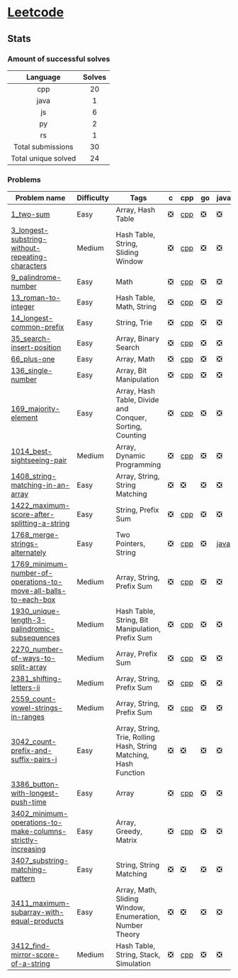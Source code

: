 # [Leetcode](https://leetcode.com/u/hamzahossain/)

## Stats

### Amount of successful solves

|       Language      | Solves |
| :-----------------: | :----: |
|         cpp         |   20   |
|         java        |    1   |
|          js         |    6   |
|          py         |    2   |
|          rs         |    1   |
|  Total submissions  |   30   |
| Total unique solved |   24   |

### Problems

| Problem name                                                                                                                                                | Difficulty | Tags                                                              | c | cpp                                                                                                                                                                    | go | java                                                                                                    | js                                                                                                            | kt | lua | py                                                                                                                      | rs                                                                                                | swift |
| ----------------------------------------------------------------------------------------------------------------------------------------------------------- | ---------- | ----------------------------------------------------------------- | - | ---------------------------------------------------------------------------------------------------------------------------------------------------------------------- | -- | ------------------------------------------------------------------------------------------------------- | ------------------------------------------------------------------------------------------------------------- | -- | --- | ----------------------------------------------------------------------------------------------------------------------- | ------------------------------------------------------------------------------------------------- | ----- |
| [1_two-sum](https://leetcode.com/problems/two-sum)                                                                                                          | Easy       | Array, Hash Table                                                 | ❎ | [cpp](<../../solves/leetcode/1_two-sum/CPP 1_two-sum.cpp>)                                                                                                             | ❎  | ❎                                                                                                       | [js](<../../solves/leetcode/1_two-sum/JS 1_two-sum.js>)                                                       | ❎  | ❎   | ❎                                                                                                                       | ❎                                                                                                 | ❎     |
| [3_longest-substring-without-repeating-characters](https://leetcode.com/problems/longest-substring-without-repeating-characters)                            | Medium     | Hash Table, String, Sliding Window                                | ❎ | [cpp](<../../solves/leetcode/3_longest-substring-without-repeating-characters/CPP 3_longest-substring-without-repeating-characters.cpp>)                               | ❎  | ❎                                                                                                       | ❎                                                                                                             | ❎  | ❎   | ❎                                                                                                                       | ❎                                                                                                 | ❎     |
| [9_palindrome-number](https://leetcode.com/problems/palindrome-number)                                                                                      | Easy       | Math                                                              | ❎ | [cpp](<../../solves/leetcode/9_palindrome-number/CPP 9_palindrome-number.cpp>)                                                                                         | ❎  | ❎                                                                                                       | ❎                                                                                                             | ❎  | ❎   | ❎                                                                                                                       | ❎                                                                                                 | ❎     |
| [13_roman-to-integer](https://leetcode.com/problems/roman-to-integer)                                                                                       | Easy       | Hash Table, Math, String                                          | ❎ | [cpp](<../../solves/leetcode/13_roman-to-integer/CPP 13_roman-to-integer.cpp>)                                                                                         | ❎  | ❎                                                                                                       | ❎                                                                                                             | ❎  | ❎   | ❎                                                                                                                       | ❎                                                                                                 | ❎     |
| [14_longest-common-prefix](https://leetcode.com/problems/longest-common-prefix)                                                                             | Easy       | String, Trie                                                      | ❎ | [cpp](<../../solves/leetcode/14_longest-common-prefix/CPP 14_longest-common-prefix.cpp>)                                                                               | ❎  | ❎                                                                                                       | ❎                                                                                                             | ❎  | ❎   | ❎                                                                                                                       | ❎                                                                                                 | ❎     |
| [35_search-insert-position](https://leetcode.com/problems/search-insert-position)                                                                           | Easy       | Array, Binary Search                                              | ❎ | [cpp](<../../solves/leetcode/35_search-insert-position/CPP 35_search-insert-position.cpp>)                                                                             | ❎  | ❎                                                                                                       | ❎                                                                                                             | ❎  | ❎   | ❎                                                                                                                       | ❎                                                                                                 | ❎     |
| [66_plus-one](https://leetcode.com/problems/plus-one)                                                                                                       | Easy       | Array, Math                                                       | ❎ | [cpp](<../../solves/leetcode/66_plus-one/CPP 66_plus-one.cpp>)                                                                                                         | ❎  | ❎                                                                                                       | ❎                                                                                                             | ❎  | ❎   | ❎                                                                                                                       | ❎                                                                                                 | ❎     |
| [136_single-number](https://leetcode.com/problems/single-number)                                                                                            | Easy       | Array, Bit Manipulation                                           | ❎ | [cpp](<../../solves/leetcode/136_single-number/CPP 136_single-number.cpp>)                                                                                             | ❎  | ❎                                                                                                       | ❎                                                                                                             | ❎  | ❎   | ❎                                                                                                                       | ❎                                                                                                 | ❎     |
| [169_majority-element](https://leetcode.com/problems/majority-element)                                                                                      | Easy       | Array, Hash Table, Divide and Conquer, Sorting, Counting          | ❎ | [cpp](<../../solves/leetcode/169_majority-element/CPP 169_majority-element.cpp>)                                                                                       | ❎  | ❎                                                                                                       | ❎                                                                                                             | ❎  | ❎   | ❎                                                                                                                       | ❎                                                                                                 | ❎     |
| [1014_best-sightseeing-pair](https://leetcode.com/problems/best-sightseeing-pair)                                                                           | Medium     | Array, Dynamic Programming                                        | ❎ | [cpp](<../../solves/leetcode/1014_best-sightseeing-pair/CPP 1014_best-sightseeing-pair.cpp>)                                                                           | ❎  | ❎                                                                                                       | ❎                                                                                                             | ❎  | ❎   | ❎                                                                                                                       | ❎                                                                                                 | ❎     |
| [1408_string-matching-in-an-array](https://leetcode.com/problems/string-matching-in-an-array)                                                               | Easy       | Array, String, String Matching                                    | ❎ | ❎                                                                                                                                                                      | ❎  | ❎                                                                                                       | [js](<../../solves/leetcode/1408_string-matching-in-an-array/JS 1408_string-matching-in-an-array.js>)         | ❎  | ❎   | ❎                                                                                                                       | ❎                                                                                                 | ❎     |
| [1422_maximum-score-after-splitting-a-string](https://leetcode.com/problems/maximum-score-after-splitting-a-string)                                         | Easy       | String, Prefix Sum                                                | ❎ | [cpp](<../../solves/leetcode/1422_maximum-score-after-splitting-a-string/CPP 1422_maximum-score-after-splitting-a-string.cpp>)                                         | ❎  | ❎                                                                                                       | ❎                                                                                                             | ❎  | ❎   | ❎                                                                                                                       | ❎                                                                                                 | ❎     |
| [1768_merge-strings-alternately](https://leetcode.com/problems/merge-strings-alternately)                                                                   | Easy       | Two Pointers, String                                              | ❎ | [cpp](<../../solves/leetcode/1768_merge-strings-alternately/CPP 1768_merge-strings-alternately.cpp>)                                                                   | ❎  | [java](<../../solves/leetcode/1768_merge-strings-alternately/JAVA 1768_merge-strings-alternately.java>) | [js](<../../solves/leetcode/1768_merge-strings-alternately/JS 1768_merge-strings-alternately.js>)             | ❎  | ❎   | [py](<../../solves/leetcode/1768_merge-strings-alternately/PY 1768_merge-strings-alternately.py>)                       | [rs](<../../solves/leetcode/1768_merge-strings-alternately/RS 1768_merge-strings-alternately.rs>) | ❎     |
| [1769_minimum-number-of-operations-to-move-all-balls-to-each-box](https://leetcode.com/problems/minimum-number-of-operations-to-move-all-balls-to-each-box) | Medium     | Array, String, Prefix Sum                                         | ❎ | [cpp](<../../solves/leetcode/1769_minimum-number-of-operations-to-move-all-balls-to-each-box/CPP 1769_minimum-number-of-operations-to-move-all-balls-to-each-box.cpp>) | ❎  | ❎                                                                                                       | ❎                                                                                                             | ❎  | ❎   | ❎                                                                                                                       | ❎                                                                                                 | ❎     |
| [1930_unique-length-3-palindromic-subsequences](https://leetcode.com/problems/unique-length-3-palindromic-subsequences)                                     | Medium     | Hash Table, String, Bit Manipulation, Prefix Sum                  | ❎ | [cpp](<../../solves/leetcode/1930_unique-length-3-palindromic-subsequences/CPP 1930_unique-length-3-palindromic-subsequences.cpp>)                                     | ❎  | ❎                                                                                                       | ❎                                                                                                             | ❎  | ❎   | ❎                                                                                                                       | ❎                                                                                                 | ❎     |
| [2270_number-of-ways-to-split-array](https://leetcode.com/problems/number-of-ways-to-split-array)                                                           | Medium     | Array, Prefix Sum                                                 | ❎ | [cpp](<../../solves/leetcode/2270_number-of-ways-to-split-array/CPP 2270_number-of-ways-to-split-array.cpp>)                                                           | ❎  | ❎                                                                                                       | ❎                                                                                                             | ❎  | ❎   | ❎                                                                                                                       | ❎                                                                                                 | ❎     |
| [2381_shifting-letters-ii](https://leetcode.com/problems/shifting-letters-ii)                                                                               | Medium     | Array, String, Prefix Sum                                         | ❎ | [cpp](<../../solves/leetcode/2381_shifting-letters-ii/CPP 2381_shifting-letters-ii.cpp>)                                                                               | ❎  | ❎                                                                                                       | ❎                                                                                                             | ❎  | ❎   | ❎                                                                                                                       | ❎                                                                                                 | ❎     |
| [2559_count-vowel-strings-in-ranges](https://leetcode.com/problems/count-vowel-strings-in-ranges)                                                           | Medium     | Array, String, Prefix Sum                                         | ❎ | [cpp](<../../solves/leetcode/2559_count-vowel-strings-in-ranges/CPP 2559_count-vowel-strings-in-ranges.cpp>)                                                           | ❎  | ❎                                                                                                       | ❎                                                                                                             | ❎  | ❎   | ❎                                                                                                                       | ❎                                                                                                 | ❎     |
| [3042_count-prefix-and-suffix-pairs-i](https://leetcode.com/problems/count-prefix-and-suffix-pairs-i)                                                       | Easy       | Array, String, Trie, Rolling Hash, String Matching, Hash Function | ❎ | ❎                                                                                                                                                                      | ❎  | ❎                                                                                                       | [js](<../../solves/leetcode/3042_count-prefix-and-suffix-pairs-i/JS 3042_count-prefix-and-suffix-pairs-i.js>) | ❎  | ❎   | ❎                                                                                                                       | ❎                                                                                                 | ❎     |
| [3386_button-with-longest-push-time](https://leetcode.com/problems/button-with-longest-push-time)                                                           | Easy       | Array                                                             | ❎ | [cpp](<../../solves/leetcode/3386_button-with-longest-push-time/CPP 3386_button-with-longest-push-time.cpp>)                                                           | ❎  | ❎                                                                                                       | [js](<../../solves/leetcode/3386_button-with-longest-push-time/JS 3386_button-with-longest-push-time.js>)     | ❎  | ❎   | ❎                                                                                                                       | ❎                                                                                                 | ❎     |
| [3402_minimum-operations-to-make-columns-strictly-increasing](https://leetcode.com/problems/minimum-operations-to-make-columns-strictly-increasing)         | Easy       | Array, Greedy, Matrix                                             | ❎ | [cpp](<../../solves/leetcode/3402_minimum-operations-to-make-columns-strictly-increasing/CPP 3402_minimum-operations-to-make-columns-strictly-increasing.cpp>)         | ❎  | ❎                                                                                                       | ❎                                                                                                             | ❎  | ❎   | ❎                                                                                                                       | ❎                                                                                                 | ❎     |
| [3407_substring-matching-pattern](https://leetcode.com/problems/substring-matching-pattern)                                                                 | Easy       | String, String Matching                                           | ❎ | ❎                                                                                                                                                                      | ❎  | ❎                                                                                                       | [js](<../../solves/leetcode/3407_substring-matching-pattern/JS 3407_substring-matching-pattern.js>)           | ❎  | ❎   | ❎                                                                                                                       | ❎                                                                                                 | ❎     |
| [3411_maximum-subarray-with-equal-products](https://leetcode.com/problems/maximum-subarray-with-equal-products)                                             | Easy       | Array, Math, Sliding Window, Enumeration, Number Theory           | ❎ | ❎                                                                                                                                                                      | ❎  | ❎                                                                                                       | ❎                                                                                                             | ❎  | ❎   | [py](<../../solves/leetcode/3411_maximum-subarray-with-equal-products/PY 3411_maximum-subarray-with-equal-products.py>) | ❎                                                                                                 | ❎     |
| [3412_find-mirror-score-of-a-string](https://leetcode.com/problems/find-mirror-score-of-a-string)                                                           | Medium     | Hash Table, String, Stack, Simulation                             | ❎ | [cpp](<../../solves/leetcode/3412_find-mirror-score-of-a-string/CPP 3412_find-mirror-score-of-a-string.cpp>)                                                           | ❎  | ❎                                                                                                       | ❎                                                                                                             | ❎  | ❎   | ❎                                                                                                                       | ❎                                                                                                 | ❎     |
